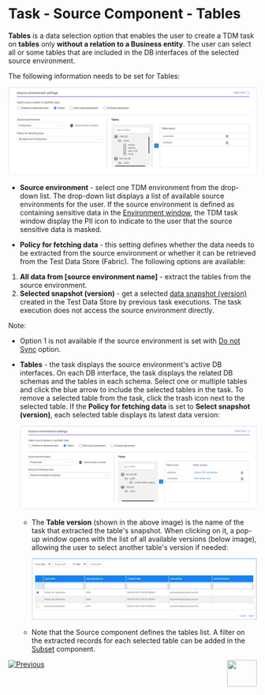 # Task - Source Component - Tables

**Tables** is a data selection option that enables the user to create a TDM task on **tables** only **without a relation to a Business entity**. The user can select all or some tables that are included in the DB interfaces of the selected source environment.

The following information needs to be set for Tables: 

![source-tables](images/task_source_tables_only.png)

- **Source environment** - select one TDM environment from the drop-down list. The drop-down list displays a list of available source environments for the user. If the source environment is defined as containing sensitive data in the [Environment window](08_environment_window_general_information.md#mask-sensitive-data), the TDM task window display the PII icon to indicate to the user that the source sensitive data is masked. 

- **Policy for fetching data** - this setting defines whether the data needs to be extracted from the source environment or whether it can be retrieved from the Test Data Store (Fabric). The following options are available:

1. **All data from [source environment name]** - extract the tables from the source environment. 
2. **Selected snapshot (version)** - get a selected [data snapshot (version)](15_data_flux_task.md) created in the Test Data Store by previous task executions. The task execution does not access the source environment directly.  

  Note:

  - Option 1 is not available if the source environment is set with [Do not Sync](08_environment_window_general_information.md#do-not-sync) option.

    

- **Tables** - the task displays the source environment's active DB interfaces. On each DB interface, the task displays the related DB schemas and the tables in each schema. Select one or multiple tables and click the blue arrow to include the selected tables in the task. To remove a selected table from the task, click the trash icon next to the selected table. If the **Policy for fetching data** is set to **Select snapshot (version)**, each selected table displays its latest data version:

  ![source-tables with versions](images/task_source_tables_only_snapshot.png)

  

  - The **Table version** (shown in the above image) is the name of the task that extracted the table's snapshot. When clicking on it, a pop-up window opens with the list of all available versions (below image), allowing the user to select  another table's version if needed:

    ![table versions](images/task_source_table_versions_list.png)

  - Note that the Source component defines the tables list. A filter on the extracted records for each selected table can be added in the [Subset](15_task_subset_component.md) component.

    




 [![Previous](/articles/images/Previous.png)](14_task_overview.md)[<img align="right" width="60" height="54" src="/articles/images/Next.png">](15_data_flux_task.md)

